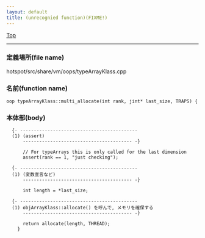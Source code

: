 ```yaml
---
layout: default
title: (unrecognied function)(FIXME!)
---
```

[Top](../index.html)

--- 
### 定義場所(file name)
hotspot/src/share/vm/oops/typeArrayKlass.cpp

### 名前(function name)
```
oop typeArrayKlass::multi_allocate(int rank, jint* last_size, TRAPS) {
```

### 本体部(body)
```
  {- -------------------------------------------
  (1) (assert)
      ---------------------------------------- -}

	  // For typeArrays this is only called for the last dimension
	  assert(rank == 1, "just checking");

  {- -------------------------------------------
  (1) (変数宣言など)
      ---------------------------------------- -}

	  int length = *last_size;

  {- -------------------------------------------
  (1) objArrayKlass::allocate() を呼んで, メモリを確保する
      ---------------------------------------- -}

	  return allocate(length, THREAD);
	}
	
```


